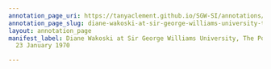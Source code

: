 ```yaml
---
annotation_page_uri: https://tanyaclement.github.io/SGW-SI/annotations/diane-wakoski-at-sir-george-williams-university-the-poetry-series-23-january-1970-canvas-1-introducer.json
annotation_page_slug: diane-wakoski-at-sir-george-williams-university-the-poetry-series-23-january-1970-canvas-1-introducer
layout: annotation_page
manifest_label: Diane Wakoski at Sir George Williams University, The Poetry Series,
  23 January 1970

---
```

